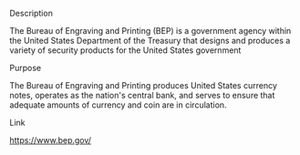 Description

The Bureau of Engraving and Printing (BEP) is a government agency within the United States Department of the Treasury that designs and produces a variety of security products for the United States government

Purpose

The Bureau of Engraving and Printing produces United States currency notes, operates as the nation's central bank, and serves to ensure that adequate amounts of currency and coin are in circulation.

Link

https://www.bep.gov/